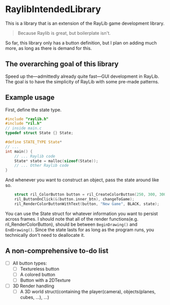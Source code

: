 # RaylibIntendedLibrary
This is a library that is an extension of the RayLib game development library.

> Because Raylib is great, but boilerplate isn't.

So far, this library only has a button definition, but I plan on adding much more, as long as there is demand for this.
## The overarching goal of this library
Speed up the—admittedly already quite fast—GUI development in RayLib.
The goal is to have the simplicity of RayLib with some pre-made patterns.
## Example usage
First, define the state type.
```C
#include "raylib.h"
#include "ril.h"
// inside main.c
typedef struct State {} State;

#define STATE_TYPE State*
// ...
int main() {
    // ... Raylib code
    State* state = malloc(sizeof(State));
    // ... Other Raylib code
}
```
And whenever you want to construct an object, pass the state around like so.
```C
    struct ril_ColorButton button = ril_CreateColorButton(250, 300, 300, 100, ORANGE);
    ril_ButtonOnClick(&(button.inner_btn), changeToGame);
    ril_RenderColorButtonWithText(button, "New Game", BLACK, state);
```
You can use the State struct for whatever information you want to persist across frames.
I should note that all of the render functions(e.g. ril_RenderColorButton), should be between
`BeginDrawing()` and `EndDrawing()`.
Since the state lasts for as long as the program runs, you technically don't need to deallocate it.
## A non-comprehensive to-do list
- [ ] All button types:
  - [ ] Textureless button
  - [ ] A colored button
  - [ ] Button with a 2DTexture
- [ ] 3D Render handling
  - [ ] A 3D world struct(containing the player(camera), objects(planes, cubes, ...), ...)
